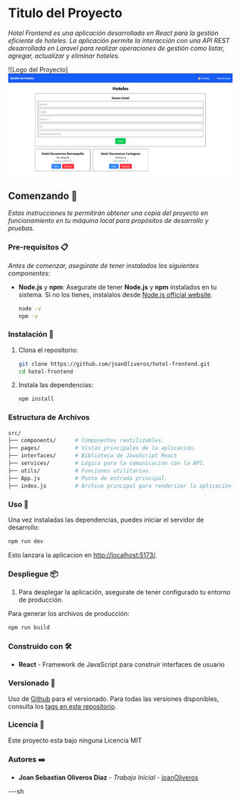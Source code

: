 
# Titulo del Proyecto

_Hotel Frontend es una aplicación desarrollada en React para la gestión eficiente de hoteles. La aplicación permite la interacción con una API REST desarrollada en Laravel para realizar operaciones de gestión como listar, agregar, actualizar y eliminar hoteles._

![Logo del Proyecto]![alt text](image-1.png)

## Comenzando 🚀

_Estas instrucciones te permitirán obtener una copia del proyecto en funcionamiento en tu máquina local para propósitos de desarrollo y pruebas._

### Pre-requisitos 📋

_Antes de comenzar, asegúrate de tener instalados los siguientes componentes:_

- **Node.js** y **npm**:
  Asegurate de tener **Node.js** y **npm** instalados en tu sistema. Si no los tienes, instalalos desde [Node.js official website](https://nodejs.org/).

  ```sh
  node -v
  npm -v
  ```

### Instalación 🔧

1. Clona el repositorio:

   ```sh
   git clone https://github.com/joanOliveros/hotel-frontend.git
   cd hotel-frontend
   ```

2. Instala las dependencias:

   ```sh
   npm install
   ```

### Estructura de Archivos

```sh
src/
├── components/      # Componentes reutilizables.
├── pages/           # Vistas principales de la aplicación.
├── interfaces/      # Biblioteca de JavaScript React
├── services/        # Lógica para la comunicación con la API.
├── utils/           # Funciones utilitarias.
├── App.js           # Punto de entrada principal.
├── index.js         # Archivo principal para renderizar la aplicación.
```

### Uso 🔧

Una vez instaladas las dependencias, puedes iniciar el servidor de desarrollo:

```sh
npm run dev
```

Esto lanzara la aplicacion en [http://localhost:5173/](http://localhost:5173/).

### Despliegue 📦

1. Para desplegar la aplicación, asegurate de tener configurado tu entorno de producción.

Para generar los archivos de producción:

```sh
npm run build
```

### Construido con 🛠️

- **React** - Framework de JavaScript para construir interfaces de usuario

### Versionado 📌

Uso de  [Github](https://github.com/) para el versionado. Para todas las versiones disponibles, consulta los [tags en este repositorio](https://github.com/joanOliveros/hotel-frontend/tags).

### Licencia 📄

Este proyecto esta bajo ninguna Licencia MIT

### Autores ✒️

- **Joan Sebastian Oliveros Diaz** - *Trabajo Inicial* - [joanOliveros](https://github.com/joanOliveros)

---sh
